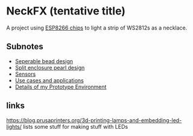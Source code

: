 # NeckFX (tentative title)

A project using [ESP8266 chips](be8ef21f-ea6e-4f96-8b87-9a54694fb29f.md) to light a strip of WS2812s as a necklace.

## Subnotes

- [Seperable bead design](7861ea33-8916-477e-8d9a-be130655c8a2.md)
- [Split enclosure pearl design](1cd0848f-6742-4cf0-a19b-191fb2f23e26.md)
- [Sensors](42575c9a-2bc8-4232-9f68-e03f6445001b.md)
- [Use cases and applications](5870ee83-701f-4cd9-8380-aed86bcbddb0.md)
- [Details of my Prototype Environment](369c67c5-e608-4dcd-9f61-0cb357e6350e.md)

## links

https://blog.prusaprinters.org/3d-printing-lamps-and-embedding-led-lights/ lists some stuff for making stuff with LEDs
